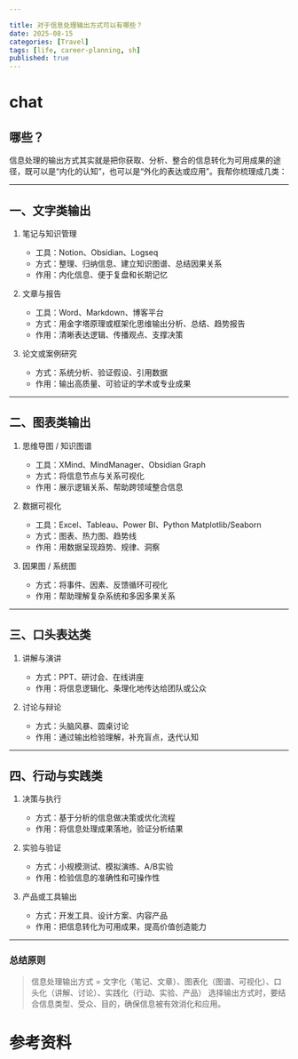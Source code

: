 ```yaml
---

title: 对于信息处理输出方式可以有哪些？
date: 2025-08-15
categories: [Travel]
tags: [life, career-planning, sh]
published: true
---
```




# chat

## 哪些？

信息处理的输出方式其实就是把你获取、分析、整合的信息转化为可用成果的途径，既可以是“内化的认知”，也可以是“外化的表达或应用”。我帮你梳理成几类：

---

## 一、文字类输出

1. 笔记与知识管理

   * 工具：Notion、Obsidian、Logseq
   * 方式：整理、归纳信息、建立知识图谱、总结因果关系
   * 作用：内化信息、便于复盘和长期记忆

2. 文章与报告

   * 工具：Word、Markdown、博客平台
   * 方式：用金字塔原理或框架化思维输出分析、总结、趋势报告
   * 作用：清晰表达逻辑、传播观点、支撑决策

3. 论文或案例研究

   * 方式：系统分析、验证假设、引用数据
   * 作用：输出高质量、可验证的学术或专业成果

---

## 二、图表类输出

1. 思维导图 / 知识图谱

   * 工具：XMind、MindManager、Obsidian Graph
   * 方式：将信息节点与关系可视化
   * 作用：展示逻辑关系、帮助跨领域整合信息

2. 数据可视化

   * 工具：Excel、Tableau、Power BI、Python Matplotlib/Seaborn
   * 方式：图表、热力图、趋势线
   * 作用：用数据呈现趋势、规律、洞察

3. 因果图 / 系统图

   * 方式：将事件、因素、反馈循环可视化
   * 作用：帮助理解复杂系统和多因多果关系

---

## 三、口头表达类

1. 讲解与演讲

   * 方式：PPT、研讨会、在线讲座
   * 作用：将信息逻辑化、条理化地传达给团队或公众

2. 讨论与辩论

   * 方式：头脑风暴、圆桌讨论
   * 作用：通过输出检验理解，补充盲点，迭代认知

---

## 四、行动与实践类

1. 决策与执行

   * 方式：基于分析的信息做决策或优化流程
   * 作用：将信息处理成果落地，验证分析结果

2. 实验与验证

   * 方式：小规模测试、模拟演练、A/B实验
   * 作用：检验信息的准确性和可操作性

3. 产品或工具输出

   * 方式：开发工具、设计方案、内容产品
   * 作用：把信息转化为可用成果，提高价值创造能力

---

### 总结原则

> 信息处理输出方式 = 文字化（笔记、文章）、图表化（图谱、可视化）、口头化（讲解、讨论）、实践化（行动、实验、产品）
> 选择输出方式时，要结合信息类型、受众、目的，确保信息被有效消化和应用。


# 参考资料

